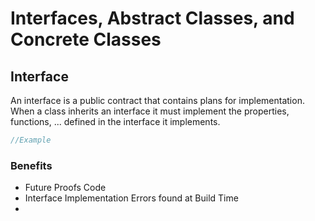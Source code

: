 # Interfaces, Abstract Classes, and Concrete Classes

## Interface
An interface is a public contract that contains plans for implementation. When a class inherits an interface it must implement the properties, functions, ... defined in the interface it implements.

```csharp
//Example

```

### Benefits
- Future Proofs Code
- Interface Implementation Errors found at Build Time
- 